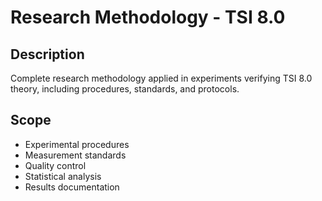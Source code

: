# Research Methodology - TSI 8.0

## Description
Complete research methodology applied in experiments verifying TSI 8.0 theory, including procedures, standards, and protocols.

## Scope
- Experimental procedures
- Measurement standards
- Quality control
- Statistical analysis
- Results documentation